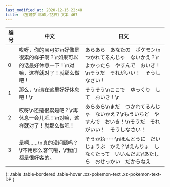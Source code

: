 ```yaml
---
last_modified_at: 2020-12-15 22:48
title: 《宝可梦 珍珠／钻石》文本 467
---
```

| 编号 | 中文 | 日文 |
| ---- | ---- | ---- |
| 0 | 哎呀，你的宝可梦\n好像是很累的样子啊？\r如果可以的话最好休息一下！\n对嘛，这样就对了！就那么做吧！ | あらあら　あなたの　ポケモン\nつかれてるんじゃ　ないかえ？\rよかったら　やすんで　おいき！\nそうだ　それがいい！　そうしなさい！ |
| 1 | 那么，\n请在这里好好休息吧！\r | そうそう\nここで　ゆっくり　して　おいき！\r |
| 2 | 哎呀\n还是很累是吧？\r再休息一会儿吧！\n对嘛，这样就对了！就那么做吧！ | あらあら\nまだ　つかれてるんじゃ　ないかえ？\rもういちど　やすんで　おいき！\nそうだ　それがいい！　そうしなさい！ |
| 3 | 是啊……\n真的没问题吗？\f不用那么客气啦，\f我们都是很好客的。 | そうかね⋯⋯\nほんとうに　だいじょうぶ　かえ？\fえんりょ　しなくたって　いいんだよ\fあたしら　おせっかい　だからねえ |
{: .table .table-bordered .table-hover .xz-pokemon-text .xz-pokemon-text-DP }